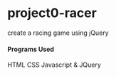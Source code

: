 # project0-racer
create a racing game using jQuery 

#### Programs Used
HTML
CSS
Javascript & JQuery
